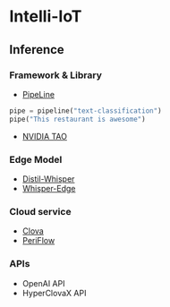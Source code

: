 # Intelli-IoT

## Inference
### Framework & Library
* <a href=https://huggingface.co/docs/transformers/main_classes/pipelines#transformers.AutomaticSpeechRecognitionPipeline>PipeLine</a>
```python
pipe = pipeline("text-classification")
pipe("This restaurant is awesome")
```
* <a href=https://developer.nvidia.com/ko-kr/blog/access-the-latest-in-vision-ai-model-development-workflows-with-nvidia-tao-toolkit-5-0-2>NVIDIA TAO</a>

### Edge Model
* <a href=https://github.com/huggingface/distil-whisper>Distil-Whisper</a>
* <a href=https://github.com/maxbbraun/whisper-edge>Whisper-Edge</a>

### Cloud service
* <a href=https://www.ncloud.com/product/aiService/clovaStudio>Clova</a>
* <a href=https://periflow.ai/periflowcloud/#pricing>PeriFlow</a>

### APIs
* OpenAI API
* HyperClovaX API
